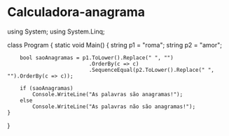# Calculadora-anagrama
using System;
using System.Linq;

class Program
{
    static void Main()
    {
        string p1 = "roma";
        string p2 = "amor";

        bool saoAnagramas = p1.ToLower().Replace(" ", "")
                              .OrderBy(c => c)
                              .SequenceEqual(p2.ToLower().Replace(" ", "").OrderBy(c => c));

        if (saoAnagramas)
            Console.WriteLine("As palavras são anagramas!");
        else
            Console.WriteLine("As palavras não são anagramas!");
    }
}
